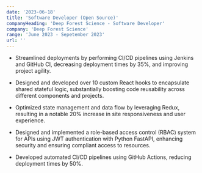 ```yaml
---
date: '2023-06-18'
title: 'Software Developer (Open Source)'
companyHeading: 'Deep Forest Science - Software Developer'
company: 'Deep Forest Science'
range: 'June 2023 - Sepetember 2023'
url: ''
---
```


- Streamlined deployments by performing CI/CD pipelines using Jenkins and GitHub CI, decreasing deployment times by 35%, and improving project agility.

- Designed and developed over 10 custom React hooks to encapsulate shared stateful logic, substantially boosting code reusability across different components and projects.

- Optimized state management and data flow by leveraging Redux, resulting in a notable 20% increase in site responsiveness and user experience.

- Designed and implemented a role-based access control (RBAC) system for APIs using JWT authentication with Python FastAPI, enhancing security and ensuring compliant access to resources.

- Developed automated CI/CD pipelines using GitHub Actions, reducing deployment times by 50%.